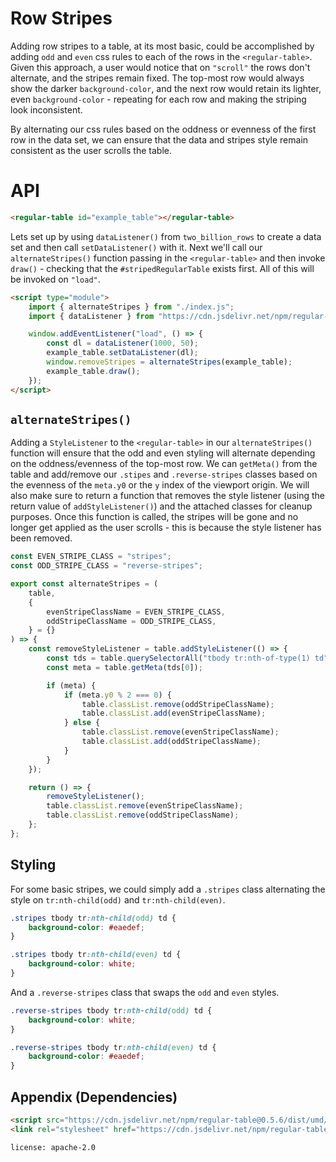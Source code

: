 # Row Stripes

Adding row stripes to a table, at its most basic, could be accomplished by adding `odd` and `even` css rules to each of the rows in the `<regular-table>`. Given this approach, a user would notice that on `"scroll"` the rows don't alternate, and the stripes remain fixed. The top-most row would always show the darker `background-color`, and the next row would retain its lighter, even `background-color` - repeating for each row and making the striping look inconsistent.

By alternating our css rules based on the oddness or evenness of the first row in the data set, we can ensure that the data and stripes style remain consistent as the user scrolls the table.

# API

```html
<regular-table id="example_table"></regular-table>
```

Lets set up by using `dataListener()` from `two_billion_rows` to create a data set and then call `setDataListener()` with it. Next we'll call our `alternateStripes()` function passing in the `<regular-table>` and then invoke `draw()` - checking that the `#stripedRegularTable` exists first. All of this will be invoked on `"load"`.

```html
<script type="module">
    import { alternateStripes } from "./index.js";
    import { dataListener } from "https://cdn.jsdelivr.net/npm/regular-table@0.5.6/dist/examples/two_billion_rows.js";

    window.addEventListener("load", () => {
        const dl = dataListener(1000, 50);
        example_table.setDataListener(dl);
        window.removeStripes = alternateStripes(example_table);
        example_table.draw();
    });
</script>
```

## `alternateStripes()`

Adding a `StyleListener` to the `<regular-table>` in our `alternateStripes()` function will ensure that the odd and even styling will alternate depending on the oddness/evenness of the top-most row. We can `getMeta()` from the table and add/remove our `.stipes` and `.reverse-stripes` classes based on the evenness of the `meta.y0` or the `y` index of the viewport origin. We will also make sure to return a function that removes the style listener (using the return value of `addStyleListener()`) and the attached classes for cleanup purposes. Once this function is called, the stripes will be gone and no longer get applied as the user scrolls - this is because the style listener has been removed.

```javascript
const EVEN_STRIPE_CLASS = "stripes";
const ODD_STRIPE_CLASS = "reverse-stripes";

export const alternateStripes = (
    table,
    {
        evenStripeClassName = EVEN_STRIPE_CLASS,
        oddStripeClassName = ODD_STRIPE_CLASS,
    } = {}
) => {
    const removeStyleListener = table.addStyleListener(() => {
        const tds = table.querySelectorAll("tbody tr:nth-of-type(1) td");
        const meta = table.getMeta(tds[0]);

        if (meta) {
            if (meta.y0 % 2 === 0) {
                table.classList.remove(oddStripeClassName);
                table.classList.add(evenStripeClassName);
            } else {
                table.classList.remove(evenStripeClassName);
                table.classList.add(oddStripeClassName);
            }
        }
    });

    return () => {
        removeStyleListener();
        table.classList.remove(evenStripeClassName);
        table.classList.remove(oddStripeClassName);
    };
};
```

## Styling

For some basic stripes, we could simply add a `.stripes` class alternating the style on `tr:nth-child(odd)` and `tr:nth-child(even)`.

```css
.stripes tbody tr:nth-child(odd) td {
    background-color: #eaedef;
}

.stripes tbody tr:nth-child(even) td {
    background-color: white;
}
```

And a `.reverse-stripes` class that swaps the `odd` and `even` styles.

```css
.reverse-stripes tbody tr:nth-child(odd) td {
    background-color: white;
}

.reverse-stripes tbody tr:nth-child(even) td {
    background-color: #eaedef;
}
```

## Appendix (Dependencies)

```html
<script src="https://cdn.jsdelivr.net/npm/regular-table@0.5.6/dist/umd/regular-table.js"></script>
<link rel="stylesheet" href="https://cdn.jsdelivr.net/npm/regular-table@0.5.6/dist/css/material.css" />
```

```block
license: apache-2.0
```

